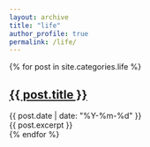 ```yaml
---
layout: archive
title: "life"
author_profile: true
permalink: /life/
---
```

<div class="posts">
  {% for post in site.categories.life %}
    <article class="post">
      <h2><a href="{{ post.url }}">{{ post.title }}</a></h2>
      <time datetime="{{ post.date | date_to_xmlschema }}">{{ post.date | date: "%Y-%m-%d" }}</time>
      <div>{{ post.excerpt }}</div>
    </article>
  {% endfor %}
</div>
